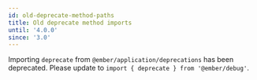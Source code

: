 ```yaml
---
id: old-deprecate-method-paths
title: Old deprecate method imports
until: '4.0.0'
since: '3.0'
---
```


Importing `deprecate` from `@ember/application/deprecations` 
has been deprecated. Please update to `import { deprecate } from '@ember/debug'`.
